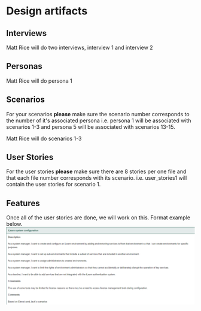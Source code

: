 # Design artifacts

## Interviews 
Matt Rice will do two interviews, interview 1 and interview 2

## Personas
Matt Rice will do persona 1


## Scenarios
For your scenarios **please** make sure the scenario number corresponds to the number of it's associated persona i.e. persona 1 will be associated with scenarios 1-3 and persona 5 will be associated with scenarios 13-15.

Matt Rice will do scenarios 1-3

## User Stories
For the user stories **please** make sure there are 8 stories per one file and that each file number corresponds with its scenario. i.e. user_stories1 will contain the user stories for scenario 1.

## Features
Once all of the user stories are done, we will work on this. Format example below.
![alt text](image.png)